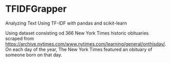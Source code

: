 # TFIDFGrapper
Analyzing Text Using TF-IDF with pandas and scikit-learn

Using dataset consisting od 366 New York Times historic  obituaries scraped from https://archive.nytimes.com/www.nytimes.com/learning/general/onthisday/. On each day of the year, The New York Times featured an obituary of someone born on that day.
